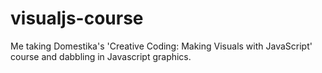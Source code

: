 # visualjs-course

Me taking Domestika's 'Creative Coding: Making Visuals with JavaScript' course and dabbling in Javascript graphics.